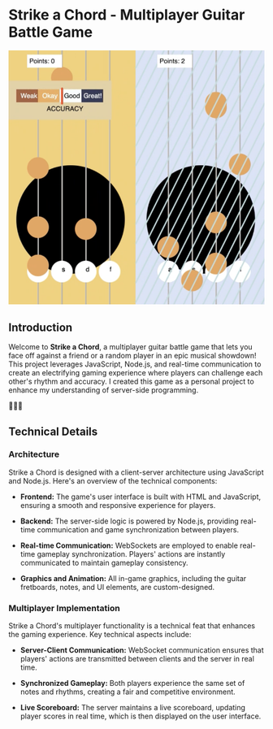# Strike a Chord - Multiplayer Guitar Battle Game

![Strike a Chord Logo](strike-chord.png)


## Introduction

Welcome to **Strike a Chord**, a multiplayer guitar battle game that lets you face off against a friend or a random player in an epic musical showdown! This project leverages JavaScript, Node.js, and real-time communication to create an electrifying gaming experience where players can challenge each other's rhythm and accuracy. I created this game as a personal project to enhance my understanding of server-side programming.

🎸🎶🧡

## Technical Details

### Architecture

Strike a Chord is designed with a client-server architecture using JavaScript and Node.js. Here's an overview of the technical components:

- **Frontend:** The game's user interface is built with HTML and JavaScript, ensuring a smooth and responsive experience for players.

- **Backend:** The server-side logic is powered by Node.js, providing real-time communication and game synchronization between players.

- **Real-time Communication:** WebSockets are employed to enable real-time gameplay synchronization. Players' actions are instantly communicated to maintain gameplay consistency.

- **Graphics and Animation:** All in-game graphics, including the guitar fretboards, notes, and UI elements, are custom-designed.

### Multiplayer Implementation

Strike a Chord's multiplayer functionality is a technical feat that enhances the gaming experience. Key technical aspects include:

- **Server-Client Communication:** WebSocket communication ensures that players' actions are transmitted between clients and the server in real time.

- **Synchronized Gameplay:** Both players experience the same set of notes and rhythms, creating a fair and competitive environment.

- **Live Scoreboard:** The server maintains a live scoreboard, updating player scores in real time, which is then displayed on the user interface.

